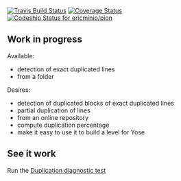 [![Travis Build Status](https://travis-ci.org/ericminio/pion.png?branch=master)](https://travis-ci.org/ericminio/pion)
[![Coverage Status](https://coveralls.io/repos/ericminio/pion/badge.png?branch=master)](https://coveralls.io/r/ericminio/pion?branch=master)
[ ![Codeship Status for ericminio/pion](https://www.codeship.io/projects/5838a7b0-fd86-0131-3861-7ac8d6a30f22/status?branch=master)](https://www.codeship.io/projects/29445)

## Work in progress

Available:
* detection of exact duplicated lines
* from a folder

Desires:
* detection of duplicated blocks of exact duplicated lines
* partial duplication of lines
* from an online repository
* compute duplication percentage
* make it easy to use it to build a level for Yose


## See it work

Run the [Duplication diagnostic test](https://github.com/ericminio/pion/blob/master/pion.diagnostic.spec.js)

